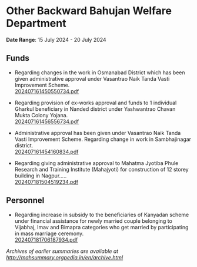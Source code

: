 # Other Backward Bahujan Welfare Department

**Date Range**: 15 July 2024 - 20 July 2024


## Funds
- Regarding changes in the work in Osmanabad District which has been given administrative approval under Vasantrao Naik Tanda Vasti Improvement Scheme.\
  [202407161450550734.pdf](https://gr.maharashtra.gov.in/Site/Upload/Government%20Resolutions/English/202407161450550734.pdf)

- Regarding provision of ex-works approval and funds to 1 individual Gharkul beneficiary in Nanded district under Yashwantrao Chavan Mukta Colony Yojana.\
  [202407161456556734.pdf](https://gr.maharashtra.gov.in/Site/Upload/Government%20Resolutions/English/202407161456556734.pdf)

- Administrative approval has been given under Vasantrao Naik Tanda Vasti Improvement Scheme. Regarding change in work in Sambhajinagar district.\
  [202407161454160834.pdf](https://gr.maharashtra.gov.in/Site/Upload/Government%20Resolutions/English/202407161454160834.pdf)

- Regarding giving administrative approval to Mahatma Jyotiba Phule Research and Training Institute (Mahajyoti) for construction of 12 storey building in Nagpur.....\
  [202407181504519234.pdf](https://gr.maharashtra.gov.in/Site/Upload/Government%20Resolutions/English/202407181504519234.pdf)

## Personnel
- Regarding increase in subsidy to the beneficiaries of Kanyadan scheme under financial assistance for newly married couple belonging to Vijabhaj, Imav and Bimapra categories who get married by participating in mass marriage ceremony.\
  [202407181706187934.pdf](https://gr.maharashtra.gov.in/Site/Upload/Government%20Resolutions/English/202407181706187934.pdf)


*Archives of earlier summaries are available at http://mahsummary.orgpedia.in/en/archive.html*